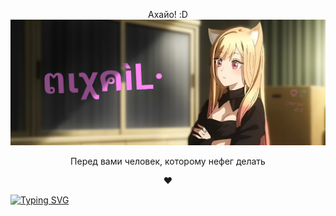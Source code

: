 <p align="center">Ахайо! :D<img <img src="banner.png"></p> 
<p align="center">Перед вами человек, которому нефег делать</p>
<p align="center">❤</p>


[![Typing SVG](https://readme-typing-svg.herokuapp.com?color=%2336BCF7&lines=Xasya+|+ຕιχคìL·+|+Noob)](https://git.io/typing-svg)
